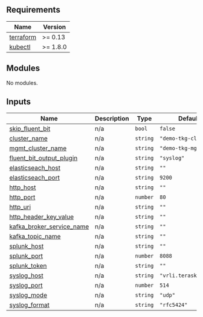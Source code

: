 <!-- BEGIN_TF_DOCS -->
## Requirements

| Name | Version |
|------|---------|
| <a name="requirement_terraform"></a> [terraform](#requirement\_terraform) | >= 0.13 |
| <a name="requirement_kubectl"></a> [kubectl](#requirement\_kubectl) | >= 1.8.0 |

## Modules

No modules.

## Inputs

| Name | Description | Type | Default | Required |
|------|-------------|------|---------|:--------:|
| <a name="input_skip_fluent_bit"></a> [skip\_fluent\_bit](#input\_skip\_fluent\_bit) | n/a | `bool` | `false` | no |
| <a name="input_cluster_name"></a> [cluster\_name](#input\_cluster\_name) | n/a | `string` | `"demo-tkg-cls-08"` | no |
| <a name="input_mgmt_cluster_name"></a> [mgmt\_cluster\_name](#input\_mgmt\_cluster\_name) | n/a | `string` | `"demo-tkg-mgmt-cls"` | no |
| <a name="input_fluent_bit_output_plugin"></a> [fluent\_bit\_output\_plugin](#input\_fluent\_bit\_output\_plugin) | n/a | `string` | `"syslog"` | no |
| <a name="input_elasticseach_host"></a> [elasticseach\_host](#input\_elasticseach\_host) | n/a | `string` | `""` | no |
| <a name="input_elasticseach_port"></a> [elasticseach\_port](#input\_elasticseach\_port) | n/a | `string` | `9200` | no |
| <a name="input_http_host"></a> [http\_host](#input\_http\_host) | n/a | `string` | `""` | no |
| <a name="input_http_port"></a> [http\_port](#input\_http\_port) | n/a | `number` | `80` | no |
| <a name="input_http_uri"></a> [http\_uri](#input\_http\_uri) | n/a | `string` | `""` | no |
| <a name="input_http_header_key_value"></a> [http\_header\_key\_value](#input\_http\_header\_key\_value) | n/a | `string` | `""` | no |
| <a name="input_kafka_broker_service_name"></a> [kafka\_broker\_service\_name](#input\_kafka\_broker\_service\_name) | n/a | `string` | `""` | no |
| <a name="input_kafka_topic_name"></a> [kafka\_topic\_name](#input\_kafka\_topic\_name) | n/a | `string` | `""` | no |
| <a name="input_splunk_host"></a> [splunk\_host](#input\_splunk\_host) | n/a | `string` | `""` | no |
| <a name="input_splunk_port"></a> [splunk\_port](#input\_splunk\_port) | n/a | `number` | `8088` | no |
| <a name="input_splunk_token"></a> [splunk\_token](#input\_splunk\_token) | n/a | `string` | `""` | no |
| <a name="input_syslog_host"></a> [syslog\_host](#input\_syslog\_host) | n/a | `string` | `"vrli.terasky.demo"` | no |
| <a name="input_syslog_port"></a> [syslog\_port](#input\_syslog\_port) | n/a | `number` | `514` | no |
| <a name="input_syslog_mode"></a> [syslog\_mode](#input\_syslog\_mode) | n/a | `string` | `"udp"` | no |
| <a name="input_syslog_format"></a> [syslog\_format](#input\_syslog\_format) | n/a | `string` | `"rfc5424"` | no |
<!-- END_TF_DOCS -->
